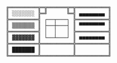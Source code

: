 <pre>
╔═════════╦═╦══════╦═╦══════════╗
║ ░░░░░░░ ╠═╝      ╚═╣ ▄▄▄▄▄▄▄▄ ║
╠═════════╣ ┌──┬───┐ ╠══════════╣
║ ▒▒▒▒▒▒▒ ║ ├──┼───┤ ║ ▀▀▀▀▀▀▀▀ ║
╠═════════╣ │  │   │ ╠══════════╣
║ ▓▓▓▓▓▓▓ ║ └──┴───┘ ║ ■■■■■■■■ ║
╠═════════╬══════════╬══════════╣
║ ███████ ║          ║          ║
╚═════════╩══════════╩══════════╝
</pre>
